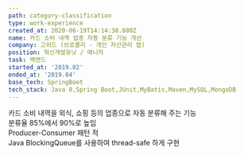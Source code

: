 ```yaml
---
path: category-classification
type: work-experience
created_at: 2020-06-19T14:14:38.880Z
name: 카드 소비 내역 업종 자동 분류 기능 개선
company: 고위드 (브로콜리 - 개인 자산관리 앱)
position: 혁신개발유닛 / 매니저
task: 백엔드
started_at: '2019.02'
ended_at: '2019.04'
base_tech: SpringBoot
tech_stack: Java 8,Spring Boot,JUnit,MyBatis,Maven,MySQL,MongoDB
---
```


카드 소비 내역을 외식, 쇼핑 등의 업종으로 자동 분류해 주는 기능<br/>
분류율 85%에서 90%로 높임<br/>
Producer-Consumer 패턴 적<br/>
Java BlockingQueue를 사용하여 thread-safe 하게 구현
